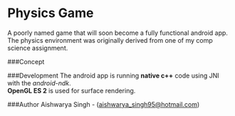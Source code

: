 Physics Game
============

A poorly named game that will soon become a fully functional android app.  
The physics environment was originally derived from one of my comp science assignment.  

###Concept
_<Ideas will be placed here soon>_

###Development
The android app is running **native c++** code using JNI with the _android-ndk_.  
**OpenGL ES 2** is used for surface rendering.


###Author
Aishwarya Singh - (aishwarya_singh95@hotmail.com)  
